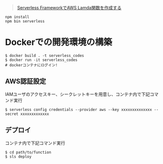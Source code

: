 > [Serverless FrameworkでAWS Lamda関数を作成する](https://qiita.com/Esfahan/items/736d09f732fa619d2410)

~~~
npm install
npm bin serverless
~~~

# Dockerでの開発環境の構築

~~~
$ docker build . -t serverless_codes
$ docker run -it serverless_codes
# dockerコンテナにログイン!
~~~

## AWS認証設定
IAMユーザのアクセスキー、シークレットキーを用意し、コンテナ内で下記コマンド実行
~~~
$ serverless config credentials --provider aws --key xxxxxxxxxxxxxx --secret xxxxxxxxxxxxx
~~~

## デプロイ
コンテナ内で下記コマンド実行
~~~
$ cd path/to/function
$ sls deploy
~~~
